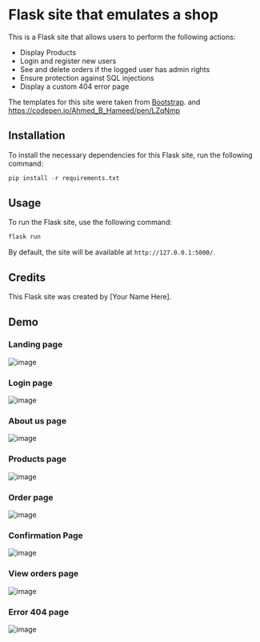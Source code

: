 # Flask site that emulates a shop

This is a Flask site that allows users to perform the following actions:

- Display Products
- Login and register new users
- See and delete orders if the logged user has admin rights
- Ensure protection against SQL injections
- Display a custom 404 error page

The templates for this site were taken from [Bootstrap](https://getbootstrap.com/docs/5.3/examples/). and https://codepen.io/Ahmed_B_Hameed/pen/LZqNmp

## Installation

To install the necessary dependencies for this Flask site, run the following command:

```python
pip install -r requirements.txt
```

## Usage

To run the Flask site, use the following command:

```python
flask run
```
By default, the site will be available at `http://127.0.0.1:5000/`.

## Credits

This Flask site was created by [Your Name Here].

## Demo

### Landing page
![image](https://user-images.githubusercontent.com/71938499/219697123-20d7f535-64b4-4d0c-937b-f542f5143b8b.png)
### Login page
![image](https://user-images.githubusercontent.com/71938499/219697003-b8a54130-3cf3-4aa7-81cd-cdc9eb4afcc7.png)
### About us page
![image](https://user-images.githubusercontent.com/71938499/219697181-fe3755a9-72f9-47a5-94e1-f142d0b421ac.png)
### Products page
![image](https://user-images.githubusercontent.com/71938499/219697251-245e3f8b-dbe9-4f4c-a16a-2e2456f5d6f2.png)
### Order page
![image](https://user-images.githubusercontent.com/71938499/219697380-b8a3e289-6ff6-474e-a2c4-035dbc7daa10.png)
### Confirmation Page
![image](https://user-images.githubusercontent.com/71938499/219697427-405e6028-9468-4eab-82be-ef1b1a1fc69b.png)

### View orders page
![image](https://user-images.githubusercontent.com/71938499/219697846-8bbcb1af-c189-46a9-a6cb-9096d2163d19.png)

### Error 404 page
![image](https://user-images.githubusercontent.com/71938499/219697507-6da5d72a-1391-4b8d-8390-181c6bf161bb.png)
